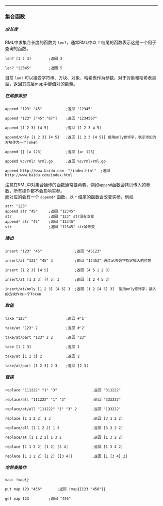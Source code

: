 
---
### 集合函数

##### 求长度 
RML中求集合长度的函数为 `len?`，通常RML中以 `?` 结尾的函数表示这是一个用于查询的函数。

```
len? [1 2 3] 		;返回 3

len? "12345" 		;返回 5

```
目前 `len?` 可以接受字符串、方块、对象、哈希表作为参数，对于对象和哈希表类型，返回其底层map中键值对的数量。</br>

##### 在尾部添加
```
append "123" "45" 			;返回 "12345"

append "123" ["45" "67"]	;返回 "1234567"

append [1 2 3] [4 5]		;返回 [1 2 3 4 5]

append/only [1 2 3] [4 5]	;返回 [1 2 3 [4 5]] 使用only修饰字，表示添加的方块作为一个Token

append {} [a 123]			;返回 {a: 123}

append %c/rml/ %rml.go		;返回 %c/rml/rml.go

append http://www.baidu.com  "/index.html"	;返回 http://www.baidu.com/index.html

```
注意在RML中对集合操作的函数通常要两套，例如`append`函数会拷贝传入的参数，所有操作都不会影响实参。
</br>
而对应的会有一个 `append*` 函数，以 `*` 结尾的函数会改变实参，例如

```
str: "123"
append str "45"		;返回 "12345"
str					;返回 "123" str没有改变
append* str "45"	;返回 "12345"
str					;返回 "12345" str被改变
```

##### 插出

```
insert "123" "45"				;返回 "45123"

insert/at "123" "45" 3			;返回 "12453" 通过at修饰字指定插入的位置

insert [1 2 3] [4 5]			;返回 [4 5 1 2 3]

insert/at [1 2 3] [4 5] 3		;返回 [1 2 4 5 3]

insert/at/only [1 2 3] [4 5] 3	;返回 [1 2 [4 5] 3]  使用only修饰字，插入的方块作为一个Token

```

##### 取值
```
take "123"					;返回 #'1'

take/at "123" 2				;返回 #'2' 

take/at/part "123" 2 2		;返回 "23"

take [1 2 3]				;返回 1

take/at [1 2 3] 2			;返回 2

take/at/part [1 2 3] 2 3	;返回 [2 3]

```

##### 替换
```
replace "111222" "1" "3"				;返回 "311222"	

replace/all "111222" "1" "3"			;返回 "333222"

replace/at/all "111222" "1" "3" 2		;返回 "133222"
	
replace [1 1 2 2] 1 3					;返回 [3 1 2 2]

replace/all [1 1 2 2] 1 3				;返回 [3 3 2 2]

replace/at [1 1 2 2] 1 3 2				;返回 [1 3 2 2]

replace [1 1 2 2] [1 2] [3 4]			;返回 [1 3 4 2]

replace [1 1 2 2] [1 2] [[3 4]]			;返回 [1 [3 4] 2]

```

##### 哈希表操作
```
map: !map{}

put map 123 "456"		;返回 !map{[123 "456"]}

get map 123			;返回 "456" 

```










